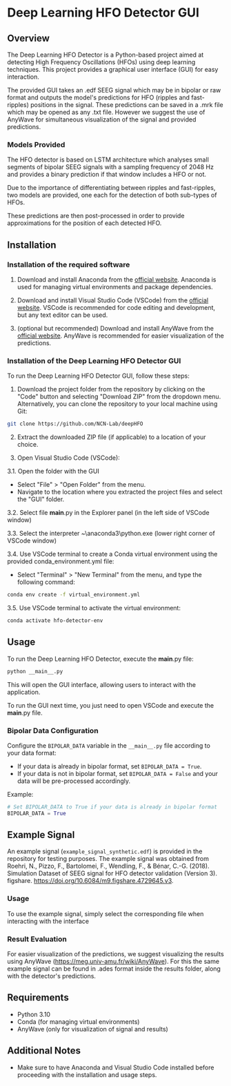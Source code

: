 # Deep Learning HFO Detector GUI

## Overview
The Deep Learning HFO Detector is a Python-based project aimed at detecting High Frequency Oscillations (HFOs) using deep learning techniques. This project provides a graphical user interface (GUI) for easy interaction. 

The provided GUI takes an .edf SEEG signal which may be in bipolar or raw format and outputs the model's predictions for HFO (ripples and fast-ripples) positions in the signal. These predictions can be saved in a .mrk file which may be opened as any .txt file. However we suggest the use of AnyWave for simultaneous visualization of the signal and provided predictions.

### Models Provided

The HFO detector is based on LSTM architecture which analyses small segments of bipolar SEEG signals with a sampling frequency of 2048 Hz and provides a binary prediction if that window includes a HFO or not.

Due to the importance of differentiating between ripples and fast-ripples, two models are provided, one each for the detection of both sub-types of HFOs.

These predictions are then post-processed in order to provide approximations for the position of each detected HFO.

## Installation

### Installation of the required software

1. Download and install Anaconda from the [official website](https://www.anaconda.com/products/distribution). Anaconda is used for managing virtual environments and package dependencies.

2. Download and install Visual Studio Code (VSCode) from the [official website](https://code.visualstudio.com/). VSCode is recommended for code editing and development, but any text editor can be used.

3. (optional but recommended) Download and install AnyWave from the [official website](https://meg.univ-amu.fr/wiki/AnyWave). AnyWave is recommended for easier visualization of the predictions.

### Installation of the Deep Learning HFO Detector GUI
To run the Deep Learning HFO Detector GUI, follow these steps:

1. Download the project folder from the repository by clicking on the "Code" button and selecting "Download ZIP" from the dropdown menu.
Alternatively, you can clone the repository to your local machine using Git:

```bash 
git clone https://github.com/NCN-Lab/deepHFO
```

2. Extract the downloaded ZIP file (if applicable) to a location of your choice.

3. Open Visual Studio Code (VSCode):

3.1. Open the folder with the GUI
- Select "File" > "Open Folder" from the menu.
- Navigate to the location where you extracted the project files and select the "GUI" folder.

3.2. Select file __main__.py in the Explorer panel (in the left side of VSCode window)

3.3. Select the interpreter ~\anaconda3\python.exe (lower right corner of VSCode window)

3.4. Use VSCode terminal to create a Conda virtual environment using the provided conda_environment.yml file:
- Select "Terminal" > "New Terminal" from the menu, and type the following command:

```bash 
conda env create -f virtual_environment.yml
```

3.5. Use VSCode terminal to activate the virtual environment:
```bash 
conda activate hfo-detector-env
```

## Usage

To run the Deep Learning HFO Detector, execute the __main__.py file:

```markdown 
python __main__.py
```

This will open the GUI interface, allowing users to interact with the application.

To run the GUI next time, you just need to open VSCode and execute the __main__.py file.

### Bipolar Data Configuration
Configure the `BIPOLAR_DATA` variable in the `__main__.py` file according to your data format:
- If your data is already in bipolar format, set `BIPOLAR_DATA = True`.
- If your data is not in bipolar format, set `BIPOLAR_DATA = False` and your data will be pre-processed accordingly.

Example:
```python
# Set BIPOLAR_DATA to True if your data is already in bipolar format
BIPOLAR_DATA = True
```

## Example Signal
An example signal (`example_signal_synthetic.edf`) is provided in the repository for testing purposes. The example signal was obtained from Roehri, N., Pizzo, F., Bartolomei, F., Wendling, F., & Bénar, C.-G. (2018). Simulation Dataset of SEEG signal for HFO detector validation (Version 3). figshare. https://doi.org/10.6084/m9.figshare.4729645.v3.

### Usage
To use the example signal, simply select the corresponding file when interacting with the interface

### Result Evaluation
For easier visualization of the predictions, we suggest visualizing the results using AnyWave (https://meg.univ-amu.fr/wiki/AnyWave). For this the same example signal can be found in .ades format inside the results folder, along with the detector's predictions.


## Requirements
- Python 3.10
- Conda (for managing virtual environments)
- AnyWave (only for visualization of signal and results)

## Additional Notes
- Make sure to have Anaconda and Visual Studio Code installed before proceeding with the installation and usage steps.